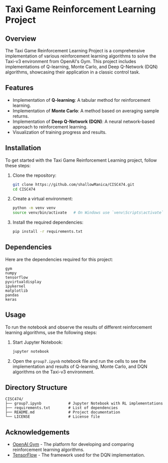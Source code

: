 # Taxi Game Reinforcement Learning Project

## Overview
The Taxi Game Reinforcement Learning Project is a comprehensive implementation of various reinforcement learning algorithms to solve the Taxi-v3 environment from OpenAI's Gym. This project includes implementations of Q-learning, Monte Carlo, and Deep Q-Network (DQN) algorithms, showcasing their application in a classic control task.

## Features
- Implementation of **Q-learning**: A tabular method for reinforcement learning.
- Implementation of **Monte Carlo**: A method based on averaging sample returns.
- Implementation of **Deep Q-Network (DQN)**: A neural network-based approach to reinforcement learning.
- Visualization of training progress and results.

## Installation
To get started with the Taxi Game Reinforcement Learning project, follow these steps:

1. Clone the repository:
   ```bash
   git clone https://github.com/shallowManica/CISC474.git
   cd CISC474
   ```

2. Create a virtual environment:
   ```bash
   python -m venv venv
   source venv/bin/activate   # On Windows use `venv\Scripts\activate`
   ```

3. Install the required dependencies:
   ```bash
   pip install -r requirements.txt
   ```

## Dependencies
Here are the dependencies required for this project:
```text
gym
numpy
tensorflow
pyvirtualdisplay
ipykernel
matplotlib
pandas
keras
```

## Usage
To run the notebook and observe the results of different reinforcement learning algorithms, use the following steps:

1. Start Jupyter Notebook:
   ```bash
   jupyter notebook
   ```

2. Open the `group7.ipynb` notebook file and run the cells to see the implementation and results of Q-learning, Monte Carlo, and DQN algorithms on the Taxi-v3 environment.

## Directory Structure
```plaintext
CISC474/
├── group7.ipynb            # Jupyter Notebook with RL implementations
├── requirements.txt        # List of dependencies
├── README.md               # Project documentation
└── LICENSE                 # License file
```

## Acknowledgements
- [OpenAI Gym](https://gym.openai.com/) - The platform for developing and comparing reinforcement learning algorithms.
- [TensorFlow](https://www.tensorflow.org/) - The framework used for the DQN implementation.
